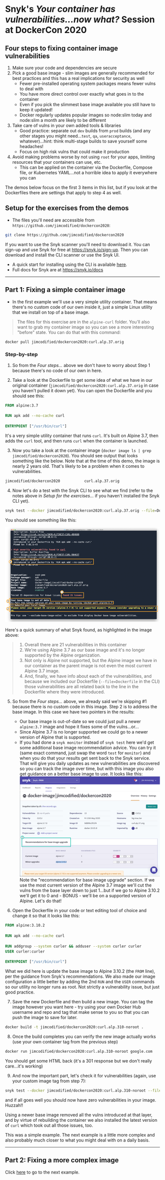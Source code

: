 # Snyk's _Your container has vulnerabilities...now what?_ Session at DockerCon 2020

## Four steps to fixing container image vulnerabilities

1. Make sure your code and dependencies are secure
2. Pick a good base image - slim images are generally recommended for best practices and this has a real implications for security as well
    * Fewer pre-installed operating system packages means fewer vulns to deal with
    * You have more direct control over exactly what goes in to the container
    * Even if you pick the slimmest base image available you still have to keep it updated!
    * Docker regularly updates popular images so node:slim today and node:slim a month are likely to be different
3. Take care of vulns in your own added tools & libraries
    * Good practice: separate out `dev` builds from `prod` builds (and any other stages you might need...`test`, `qa`, `useracceptance`, whatever)...hint: think multi-stage builds to save yourself some headaches!
    * Focus on high risk vulns that could make it production
4. Avoid making problems worse by not using `root` for your apps, limiting resources that your containers can use, etc.
    * This can be applied on the container via the Dockerfile, Compose file, or Kubernetes YAML...not a horrible idea to apply it everywhere you can

The demos below focus on the first 3 items in this list, but if you look at the Dockerfiles there are settings that apply to step 4 as well.

## Setup for the exercises from the demos

* The files you'll need are accessible from `https://github.com/jimcodified/dockercon2020`:

```bash
git clone https://github.com/jimcodified/dockercon2020
```

If you want to use the Snyk scanner you'll need to download it. You can sign-up and use Snyk for free at https://snyk.io/sign-up. Then you can download and install the CLI scanner or use the Snyk UI.
* A quick start for installing using the CLI is available [here](https://support.snyk.io/hc/en-us/articles/360003087017-How-to-find-vulnerabilities-using-your-CLI).
* Full docs for Snyk are at https://snyk.io/docs

---

## Part 1: Fixing a simple container image

* In the first example we'll use a very simple utility container. That means there's no custom code of our own inside it, just a simple Linux utility that we install on top of a base image.

> The files for this exercise are in the `alpine-curl` folder.
> You'll also want to grab my container image so you can see a more interesting "before" state. You can do that with this command:
```bash
docker pull jimcodified/dockercon2020:curl.alp.37.orig
```

### Step-by-step

1. So from the _Four steps..._ above we don't have to worry about Step 1 because there's no code of our own in here.

2. Take a look at the Dockerfile to get some idea of what we have in our original container (`jimcodified/dockercon2020:curl.alp.37.orig` in case you haven't pulled it down yet). You can open the Dockerfile and you should see this:

```dockerfile
FROM alpine:3.7

RUN apk add --no-cache curl

ENTRYPOINT ["/usr/bin/curl"]
```
It's a very simple utility container that runs `curl`. It's built on Alpine 3.7, then adds the `curl` tool, and then runs `curl` when the container is launched.

3. Now you take a look at the container image (`docker image ls | grep jimcodified/dockercon2020`). You should see output that looks something like the below. Note that at the time of this demo, the image is nearly 2 years old. That's likely to be a problem when it comes to vulnerabilities.

```bash
jimcodified/dockercon2020           curl.alp.37.orig                                 9d899e1f01f4        23 months ago       5.5MB
```

4. Now let's do a test with the Snyk CLI to see what we find (refer to the notes above in _Setup for the exercises..._ if you haven't installed the Snyk CLI yet). 

```bash
snyk test --docker jimcodified/dockercon2020:curl.alp.37.orig --file=Dockerfile
```

You should see something like this:

![vulnerabilities](/images/demo1-original-vulns.png)

Here's a quick summary of what Snyk found, as highlighted in the image above:

> 1. Overall there are 21 vulnerabilities in this container
> 2. We're using Alpine 3.7 as our base image and it's no longer supported by the Alpine organization.
> 3. Not only is Alpine not supported, but the Alpine image we have in our container as the parent image is not even the most current Alpine 3.7 image.
> 4. And, finally, we have info about each of the vulnerabilities, and because we included our Dockerfile (`--file=Dockerfile` in the CLI) those vulnerabilities are all related back to the line in the Dockerfile where they were introduced.

5. So from the _Four steps..._ above, we already said we're skipping #1 because there is no custom code in this image. Step 2 is to address the base image. In this case we have two pointers in the results:
    * Our base image is out-of-date so we could just pull a newer `alpine:3.7` image and hope it fixes some of the vulns...or...
    * Since Alpine 3.7 is no longer supported we could go to a newer version of Alpine that is supported.
    * If you had done a `snyk monitor` instead of `snyk test` here we'd get some additional base image recommendation advice. You can try it (same exact command, just swap the word `test` for `monitor`) and when you do that your results get sent back to the Snyk service. That will give you daily updates as new vulnerabilities are discovered so you can track the image over time, but with this image you also get guidance on a better base image to use. It looks like this:
    ![snyk console](/images/demo1-base-recs.png)
    Note the "recommendation for base image upgrade" section. If we use the most current version of the Alpine 3.7 image we'll cut the vulns from the base layer down to just 1...but if we go to Alpine 3.10.2 we'll get it to 0 and - BONUS - we'll be on a supported version of Alpine. Let's do that!

6. Open the Dockerfile in your code or text editing tool of choice and change it so that it looks like this:

```dockerfile
FROM alpine:3.10.2

RUN apk add --no-cache curl

RUN addgroup --system curler && adduser --system curler curler
USER curler:curler

ENTRYPOINT ["/usr/bin/curl"]
```

What we did here is update the base image to Alpine 3.10.2 (the `FROM` line), per the guidance from Snyk's recommendations. We also made our image configuration a little better by adding the 2nd `RUN` and the `USER` commands so our utility no longer runs as root. Not strictly a vulnerability issue, but just good practice.

7. Save the new Dockerfile and then build a new image. You can tag the image however you want here - try using your own Docker Hub username and repo and tag that make sense to you so that you can push the image to save for later.

```bash
docker build -t jimcodified/dockercon2020:curl.alp.310-noroot .
```

8. Once the build completes you can verify the new image actually works (use your own container tag from the previous step)

```bash
docker run jimcodified/dockercon2020:curl.alp.310-noroot google.com
```

You should get some HTML back (it's a 301 response but we don't really care...it's working)

9. And now the important part, let's check it for vulnerabilities (again, use your custom image tag from step 7):

```bash
snyk test --docker jimcodified/dockercon2020:curl.alp.310-noroot --file=Dockerfile
```

and if all goes well you should now have zero vulnerabilities in your image. Huzzah!!

Using a newer base image removed all the vulns introduced at that layer, and by virtue of rebuilding the container we also installed the latest version of `curl` which took out all those issues, too.

This was a simple example. The next example is a little more complex and also probably much closer to what you might deal with on a daily basis. 

---

## Part 2: Fixing a more complex image

Click [here](WALKTHROUGH2.md) to go to the next example.

